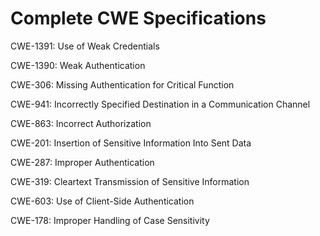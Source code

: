 

# Complete CWE Specifications

CWE-1391: Use of Weak Credentials

CWE-1390: Weak Authentication

CWE-306: Missing Authentication for Critical Function

CWE-941: Incorrectly Specified Destination in a Communication Channel

CWE-863: Incorrect Authorization

CWE-201: Insertion of Sensitive Information Into Sent Data

CWE-287: Improper Authentication

CWE-319: Cleartext Transmission of Sensitive Information

CWE-603: Use of Client-Side Authentication

CWE-178: Improper Handling of Case Sensitivity
